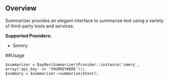 ## Overview

Summarizer provides an elegant interface to summarize text using a variety of third-party tools and services.

**Supported Providers:**

 * Smmry

##Usage

    $summarizer = DayRev\Summarizer\Provider::instance('smmry', array('api_key' => 'YOURKEYHERE'));
    $summary = $summarizer->summarize($text);
